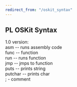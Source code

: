 ```yaml
---
redirect_from: "/oskit_syntax"
---
```


## PL OSKit Syntax

1.0 version:  
asm -- runs assembly code  
func -- function  
run -- runs function  
jmp -- jmps to function  
puts -- prints string  
putchar -- prints char  
; - comment  
